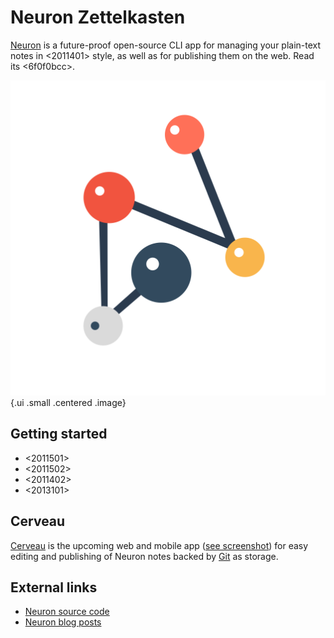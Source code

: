 # Neuron Zettelkasten

[Neuron](https://github.com/srid/neuron) is a future-proof open-source CLI app for managing your plain-text notes in <2011401> style, as well as for publishing them on the web. Read its <6f0f0bcc>.

![Neuron logo](https://raw.githubusercontent.com/srid/neuron/master/assets/neuron.svg){.ui .small .centered .image}

## Getting started

* <2011501>
* <2011502>
* <2011402>
* <2013101>

## Cerveau

[Cerveau](https://www.cerveau.app) is the upcoming web and mobile app ([see screenshot](https://lh3.googleusercontent.com/-aBX5ePS0mD6Ey8NQUFhRmX8SHhxr0aHBE9rX4aGPU_i4_NloQsJsSP2Ug0D8oJGrQeyz2H3MYrnyoJC83mGOsoHOkfB_z6kqDJUa7bbO2xHATw9pw-cKvvMkNpMnW1ww7Z-gpCaM4nm7yTFLSa9T7YQYdWOGJVnBy-vPBRX6d_3kJ0JZj9WoOBQtYnOUiLD85tEjF03PtVVw9mSvhpqrTPLicThyAHj3koYEJAXtdWqP_X7s4lSHvVqtod9NfvM8WFNSsITZJmBHbP8bfGBs1aVy2zCM7cU63bsMw5jVAA5wXm6Ef9v9Lf2gqY-SgRimzlqnUX4eAfEnhvmAkGEOiQgyJ8QJSSgm99TW9l_ve7ZQPZmXgnfUHHCjYwIoqc72VXjTEMn-RRhRJDD8txb3mRQU05t-nF7U4dW8XtWuyXFxB-7Vc7lkwofSEWh_3dJiPZwIT221qFCxz8pr8krMEPrzgf_-YSFoGo804PTXGpp0N8_gM4ElTt4KXx3jfyYiGx4OUD9Lm_n-FaLFyWas7ryIKmTDmx78t1PhycCjwoBT3k3BwWLk-RIcSV9KvCKpkhC2p2wf8qC5ekPgaGaj6J2Rh-OrAI5zF9-erRCzwVw6NF2E-xQFg_8VmIp4Lpvl1ygwB4pX9xKlq4qrGyxVtxO2bIcwnrELqx81Yi_Oah8Y2ik0_VVAdEkrzeDOX4=w3381-h2269-no?authuser=0)) for easy editing and publishing of Neuron notes backed by [Git](https://guides.github.com/introduction/git-handbook/) as storage.

## External links

- [Neuron source code](https://github.com/srid/neuron)
- [Neuron blog posts](https://www.srid.ca/b6df4059.html)
